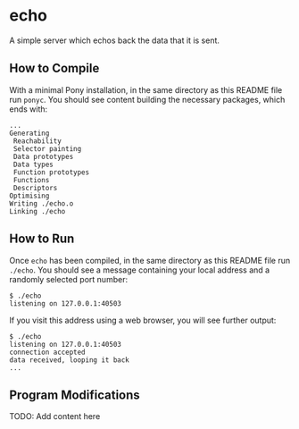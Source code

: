 # echo

A simple server which echos back the data that it is sent.

## How to Compile

With a minimal Pony installation, in the same directory as this README file run `ponyc`. You should see content building the necessary packages, which ends with:

```console
...
Generating
 Reachability
 Selector painting
 Data prototypes
 Data types
 Function prototypes
 Functions
 Descriptors
Optimising
Writing ./echo.o
Linking ./echo
```

## How to Run

Once `echo` has been compiled, in the same directory as this README file run `./echo`. You should see a message containing your local address and a randomly selected port number:

```console
$ ./echo
listening on 127.0.0.1:40503
```

If you visit this address using a web browser, you will see further output:

```console
$ ./echo
listening on 127.0.0.1:40503
connection accepted
data received, looping it back
...
```

## Program Modifications

TODO: Add content here
